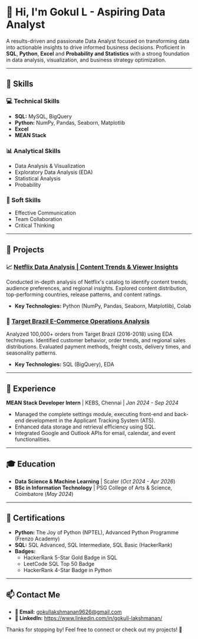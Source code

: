 # 👋 Hi, I'm Gokul L - Aspiring Data Analyst

A results-driven and passionate Data Analyst focused on transforming data into actionable insights to drive informed business decisions. Proficient in **SQL**, **Python**, **Excel** and **Probability and Statistics** with a strong foundation in data analysis, visualization, and business strategy optimization.

---

## 🚀 Skills
### 💻 Technical Skills
- **SQL:** MySQL, BigQuery
- **Python:** NumPy, Pandas, Seaborn, Matplotlib
- **Excel**
- **MEAN Stack**

### 📊 Analytical Skills
- Data Analysis & Visualization
- Exploratory Data Analysis (EDA)
- Statistical Analysis
- Probability

### 🤝 Soft Skills
- Effective Communication
- Team Collaboration
- Critical Thinking

---

## 📂 Projects
### 📈 [Netflix Data Analysis | Content Trends & Viewer Insights](./netflix_analysis)
Conducted in-depth analysis of Netflix's catalog to identify content trends, audience preferences, and regional insights. Explored content distribution, top-performing countries, release patterns, and content ratings.

- **Key Technologies:** Python (NumPy, Pandas, Seaborn, Matplotlib), Colab

### 🛒 [Target Brazil E-Commerce Operations Analysis](./target_brazil_analysis)
Analyzed 100,000+ orders from Target Brazil (2016-2018) using EDA techniques. Identified customer behavior, order trends, and regional sales distributions. Evaluated payment methods, freight costs, delivery times, and seasonality patterns.

- **Key Technologies:** SQL (BigQuery), EDA
---

## 💼 Experience
**MEAN Stack Developer Intern** | KEBS, Chennai | *Jan 2024 - Sep 2024*

- Managed the complete settings module, executing front-end and back-end development in the Applicant Tracking System (ATS).
- Enhanced data storage and retrieval efficiency using SQL.
- Integrated Google and Outlook APIs for email, calendar, and event functionalities.
  
---

## 🎓 Education
- **Data Science & Machine Learning** | Scaler (*Oct 2024 - Apr 2026*)
- **BSc in Information Technology** | PSG College of Arts & Science, Coimbatore (*May 2024*)

---

## 📜 Certifications
- **Python:** The Joy of Python (NPTEL), Advanced Python Programme (Frenzo Academy)
- **SQL:** SQL Advanced, SQL Intermediate, SQL Basic (HackerRank)
- **Badges:**
  - HackerRank 5-Star Gold Badge in SQL
  - LeetCode SQL Top 50 Badge
  - HackerRank 4-Star Badge in Python

---

## 📫 Contact Me
- **📧 Email:** gokullakshmanan9626@gmail.com
- **💼 LinkedIn:** https://www.linkedin.com/in/gokull-lakshmanan/

Thanks for stopping by! Feel free to connect or check out my projects! 🚀
